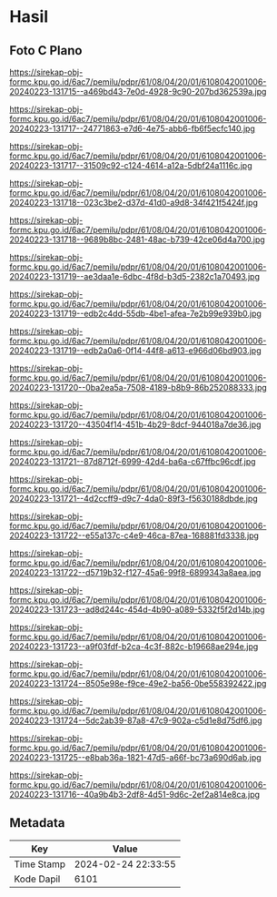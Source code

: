 # Hasil

## Foto C Plano

https://sirekap-obj-formc.kpu.go.id/6ac7/pemilu/pdpr/61/08/04/20/01/6108042001006-20240223-131715--a469bd43-7e0d-4928-9c90-207bd362539a.jpg

https://sirekap-obj-formc.kpu.go.id/6ac7/pemilu/pdpr/61/08/04/20/01/6108042001006-20240223-131717--24771863-e7d6-4e75-abb6-fb6f5ecfc140.jpg

https://sirekap-obj-formc.kpu.go.id/6ac7/pemilu/pdpr/61/08/04/20/01/6108042001006-20240223-131717--31509c92-c124-4614-a12a-5dbf24a1116c.jpg

https://sirekap-obj-formc.kpu.go.id/6ac7/pemilu/pdpr/61/08/04/20/01/6108042001006-20240223-131718--023c3be2-d37d-41d0-a9d8-34f421f5424f.jpg

https://sirekap-obj-formc.kpu.go.id/6ac7/pemilu/pdpr/61/08/04/20/01/6108042001006-20240223-131718--9689b8bc-2481-48ac-b739-42ce06d4a700.jpg

https://sirekap-obj-formc.kpu.go.id/6ac7/pemilu/pdpr/61/08/04/20/01/6108042001006-20240223-131719--ae3daa1e-6dbc-4f8d-b3d5-2382c1a70493.jpg

https://sirekap-obj-formc.kpu.go.id/6ac7/pemilu/pdpr/61/08/04/20/01/6108042001006-20240223-131719--edb2c4dd-55db-4be1-afea-7e2b99e939b0.jpg

https://sirekap-obj-formc.kpu.go.id/6ac7/pemilu/pdpr/61/08/04/20/01/6108042001006-20240223-131719--edb2a0a6-0f14-44f8-a613-e966d06bd903.jpg

https://sirekap-obj-formc.kpu.go.id/6ac7/pemilu/pdpr/61/08/04/20/01/6108042001006-20240223-131720--0ba2ea5a-7508-4189-b8b9-86b252088333.jpg

https://sirekap-obj-formc.kpu.go.id/6ac7/pemilu/pdpr/61/08/04/20/01/6108042001006-20240223-131720--43504f14-451b-4b29-8dcf-944018a7de36.jpg

https://sirekap-obj-formc.kpu.go.id/6ac7/pemilu/pdpr/61/08/04/20/01/6108042001006-20240223-131721--87d8712f-6999-42d4-ba6a-c67ffbc96cdf.jpg

https://sirekap-obj-formc.kpu.go.id/6ac7/pemilu/pdpr/61/08/04/20/01/6108042001006-20240223-131721--4d2ccff9-d9c7-4da0-89f3-f5630188dbde.jpg

https://sirekap-obj-formc.kpu.go.id/6ac7/pemilu/pdpr/61/08/04/20/01/6108042001006-20240223-131722--e55a137c-c4e9-46ca-87ea-168881fd3338.jpg

https://sirekap-obj-formc.kpu.go.id/6ac7/pemilu/pdpr/61/08/04/20/01/6108042001006-20240223-131722--d5719b32-f127-45a6-99f8-6899343a8aea.jpg

https://sirekap-obj-formc.kpu.go.id/6ac7/pemilu/pdpr/61/08/04/20/01/6108042001006-20240223-131723--ad8d244c-454d-4b90-a089-5332f5f2d14b.jpg

https://sirekap-obj-formc.kpu.go.id/6ac7/pemilu/pdpr/61/08/04/20/01/6108042001006-20240223-131723--a9f03fdf-b2ca-4c3f-882c-b19668ae294e.jpg

https://sirekap-obj-formc.kpu.go.id/6ac7/pemilu/pdpr/61/08/04/20/01/6108042001006-20240223-131724--8505e98e-f9ce-49e2-ba56-0be558392422.jpg

https://sirekap-obj-formc.kpu.go.id/6ac7/pemilu/pdpr/61/08/04/20/01/6108042001006-20240223-131724--5dc2ab39-87a8-47c9-902a-c5d1e8d75df6.jpg

https://sirekap-obj-formc.kpu.go.id/6ac7/pemilu/pdpr/61/08/04/20/01/6108042001006-20240223-131725--e8bab36a-1821-47d5-a66f-bc73a690d6ab.jpg

https://sirekap-obj-formc.kpu.go.id/6ac7/pemilu/pdpr/61/08/04/20/01/6108042001006-20240223-131716--40a9b4b3-2df8-4d51-9d6c-2ef2a814e8ca.jpg


## Metadata

| Key        | Value               |
| ---------- | ------------------- |
| Time Stamp | 2024-02-24 22:33:55 |
| Kode Dapil | 6101                |



